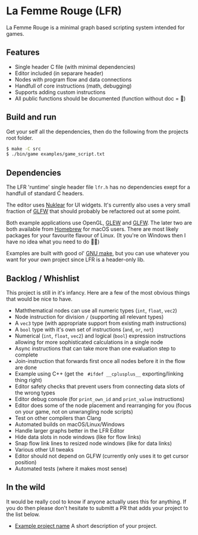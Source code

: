 # La Femme Rouge (LFR)
La Femme Rouge is a minimal graph based scripting system intended for games.

## Features
 - Single header C file (with minimal dependencies)
 - Editor included (in separare header)
 - Nodes with program flow and data connections
 - Handfull of core instructions (math, debugging)
 - Supports adding custom instructions
 - All public functions should be documented (function without doc = 🐛)

## Build and run
Get your self all the dependencies, then do the following from the projects root folder.

```bash
$ make -C src
$ ./bin/game examples/game_script.txt
```

## Dependencies
The LFR 'runtime' single header file `lfr.h` has no dependencies exept for a handfull of standard C headers.

The editor uses [Nuklear](https://github.com/Immediate-Mode-UI/Nuklear) for UI widgets.
It's currently also uses a very small fraction of [GLFW](https://www.glfw.org/) that should probably be refactored out at some point.

Both example applications use OpenGL, [GLEW](http://glew.sourceforge.net/) and [GLFW](https://www.glfw.org/).
The later two are both available from [Homebrew](https://brew.sh/) for macOS users.
There are most likely packages for your favourite flavour of Linux.
(It you're on Windows then I have no idea what you need to do 🤷‍♂️)

Examples are built with good ol' [GNU make](https://www.gnu.org/software/make/),
but you can use whatever you want for your own project since LFR is a header-only lib.

## Backlog / Whishlist
This project is still in it's infancy. Here are a few of the most obvious things that would be nice to have.

 - Maththematical nodes can use all numeric types (`int`, `float`, `vec2`)
 - Node instruction for division `/` (supporting all relevant types)
 - A `vec3` type (with appropriate support from existing math instructions)
 - A `bool` type with it's own set of instructions (`and`, `or`, `not`)
 - Numerical (`int`, `float`, `vec2`) and logical (`bool`) expression instructions allowing for more sophisticated calculations in a single node
 - Async instructions that can take more than one evaluation step to complete
 - Join-instruction that forwards first once all nodes before it in the flow are done
 - Example using C++ (get the ` #ifdef __cplusplus__` exporting/linking thing right)
 - Editor safety checks that prevent users from connecting data slots of the wrong types
 - Editor debug console (for `print_own_id` and  `print_value` instructions)
 - Editor does some of the node placement and rearranging for you (focus on your game, not on unwrangling node scripts)
 - Test on other compilers than Clang
 - Automated builds on macOS/Linux/Windows
 - Handle larger graphs better in the LFR Editor
 - Hide data slots in node windows (like for flow links)
 - Snap flow link lines to resized node windows (like for data links)
 - Various other UI tweaks
 - Editor should not depend on GLFW (currently only uses it to get cursor position)
 - Automated tests (where it makes most sense)

## In the wild
It would be really cool to know if anyone actually uses this for anything.
If you do then please don't hesitate to submitt a PR that adds your project
to the list below.

 - [Example project name](https://github.com/jordgubben/la-femme-rouge/) A short description of your project.
